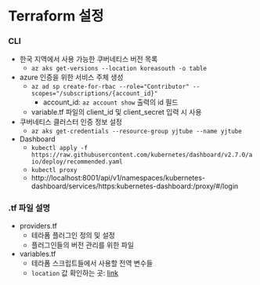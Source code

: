 # Terraform 설정

### CLI
* 한국 지역에서 사용 가능한 쿠버네티스 버전 목록
  * `az aks get-versions --location koreasouth -o table`
* azure 인증을 위한 서비스 주체 생성
  * `az ad sp create-for-rbac --role="Contributor" --scopes="/subscriptions/{account_id}"`
    * account_id: `az account show` 출력의 id 필드
  * variable.tf 파일의 client_id 및 client_secret 입력 시 사용
* 쿠버네티스 클러스터 인증 정보 설정
  * `az aks get-credentials --resource-group yjtube --name yjtube`
* Dashboard
  * `kubectl apply -f https://raw.githubusercontent.com/kubernetes/dashboard/v2.7.0/aio/deploy/recommended.yaml`
  * `kubectl proxy`
  * http://localhost:8001/api/v1/namespaces/kubernetes-dashboard/services/https:kubernetes-dashboard:/proxy/#/login

### .tf 파일 설명
* providers.tf
  * 테라폼 플러그인 정의 및 설정
  * 플러그인들의 버전 관리를 위한 파일
* variables.tf
  * 테라폼 스크립트들에서 사용할 전역 변수들
  * `location` 값 확인하는 곳: [link]("https://github.com/claranet/terraform-azurerm-regions/blob/master/REGIONS.md") 

